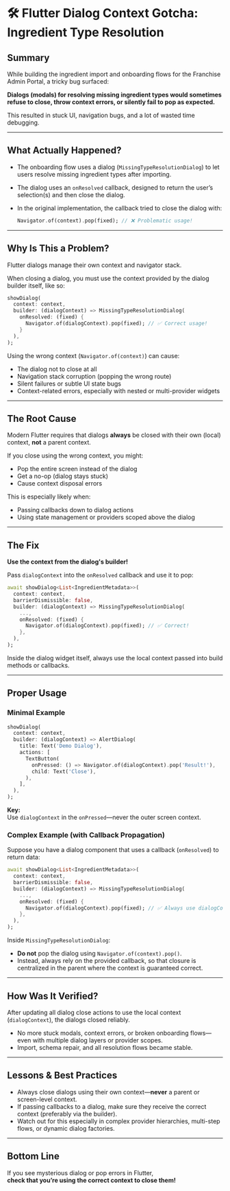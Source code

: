 # 🛠️ Flutter Dialog Context Gotcha: Ingredient Type Resolution

## Summary

While building the ingredient import and onboarding flows for the Franchise Admin Portal, a tricky bug surfaced:

**Dialogs (modals) for resolving missing ingredient types would sometimes refuse to close, throw context errors, or silently fail to pop as expected.**

This resulted in stuck UI, navigation bugs, and a lot of wasted time debugging.

---

## What Actually Happened?

- The onboarding flow uses a dialog (`MissingTypeResolutionDialog`) to let users resolve missing ingredient types after importing.
- The dialog uses an `onResolved` callback, designed to return the user’s selection(s) and then close the dialog.
- In the original implementation, the callback tried to close the dialog with:

  ```dart
  Navigator.of(context).pop(fixed); // ❌ Problematic usage!
  ```

---

## Why Is This a Problem?

Flutter dialogs manage their own context and navigator stack.

When closing a dialog, you must use the context provided by the dialog builder itself, like so:

```dart
showDialog(
  context: context,
  builder: (dialogContext) => MissingTypeResolutionDialog(
    onResolved: (fixed) {
      Navigator.of(dialogContext).pop(fixed); // ✅ Correct usage!
    }
  ),
);
```

Using the wrong context (`Navigator.of(context)`) can cause:

- The dialog not to close at all
- Navigation stack corruption (popping the wrong route)
- Silent failures or subtle UI state bugs
- Context-related errors, especially with nested or multi-provider widgets

---

## The Root Cause

Modern Flutter requires that dialogs **always** be closed with their own (local) context, **not** a parent context.

If you close using the wrong context, you might:

- Pop the entire screen instead of the dialog
- Get a no-op (dialog stays stuck)
- Cause context disposal errors

This is especially likely when:

- Passing callbacks down to dialog actions
- Using state management or providers scoped above the dialog

---

## The Fix

**Use the context from the dialog's builder!**

Pass `dialogContext` into the `onResolved` callback and use it to pop:

```dart
await showDialog<List<IngredientMetadata>>(
  context: context,
  barrierDismissible: false,
  builder: (dialogContext) => MissingTypeResolutionDialog(
    ...,
    onResolved: (fixed) {
      Navigator.of(dialogContext).pop(fixed); // ✅ Correct!
    },
  ),
);
```

Inside the dialog widget itself, always use the local context passed into build methods or callbacks.

---

## Proper Usage

### Minimal Example

```dart
showDialog(
  context: context,
  builder: (dialogContext) => AlertDialog(
    title: Text('Demo Dialog'),
    actions: [
      TextButton(
        onPressed: () => Navigator.of(dialogContext).pop('Result!'),
        child: Text('Close'),
      ),
    ],
  ),
);
```

**Key:**  
Use `dialogContext` in the `onPressed`—never the outer screen context.

### Complex Example (with Callback Propagation)

Suppose you have a dialog component that uses a callback (`onResolved`) to return data:

```dart
await showDialog<List<IngredientMetadata>>(
  context: context,
  barrierDismissible: false,
  builder: (dialogContext) => MissingTypeResolutionDialog(
    ...,
    onResolved: (fixed) {
      Navigator.of(dialogContext).pop(fixed); // ✅ Always use dialogContext!
    },
  ),
);
```

Inside `MissingTypeResolutionDialog`:

- **Do not** pop the dialog using `Navigator.of(context).pop()`.
- Instead, always rely on the provided callback, so that closure is centralized in the parent where the context is guaranteed correct.

---

## How Was It Verified?

After updating all dialog close actions to use the local context (`dialogContext`), the dialogs closed reliably.

- No more stuck modals, context errors, or broken onboarding flows—even with multiple dialog layers or provider scopes.
- Import, schema repair, and all resolution flows became stable.

---

## Lessons & Best Practices

- Always close dialogs using their own context—**never** a parent or screen-level context.
- If passing callbacks to a dialog, make sure they receive the correct context (preferably via the builder).
- Watch out for this especially in complex provider hierarchies, multi-step flows, or dynamic dialog factories.

---

## Bottom Line

If you see mysterious dialog or pop errors in Flutter,  
**check that you’re using the correct context to close them!**
